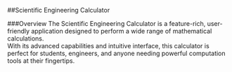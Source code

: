 ##Scientific Engineering Calculator

###Overview
The Scientific Engineering Calculator is a feature-rich, user-friendly application designed to perform a wide range of mathematical calculations.   
With its advanced capabilities and intuitive interface, this calculator is perfect for students, engineers, and anyone needing powerful computation tools at their fingertips.

